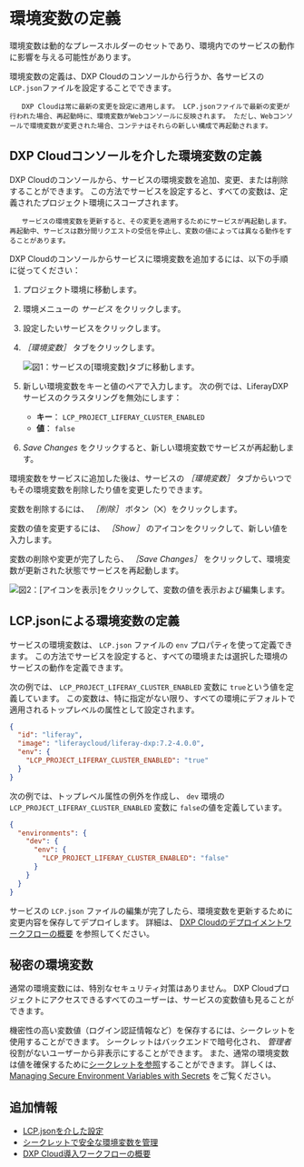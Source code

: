 # 環境変数の定義

環境変数は動的なプレースホルダーのセットであり、環境内でのサービスの動作に影響を与える可能性があります。

環境変数の定義は、DXP Cloudのコンソールから行うか、各サービスの `LCP.json`ファイルを設定することでできます。

```note::
   DXP Cloudは常に最新の変更を設定に適用します。 LCP.jsonファイルで最新の変更が行われた場合、再起動時に、環境変数がWebコンソールに反映されます。 ただし、Webコンソールで環境変数が変更された場合、コンテナはそれらの新しい構成で再起動されます。
```

## DXP Cloudコンソールを介した環境変数の定義

DXP Cloudのコンソールから、サービスの環境変数を追加、変更、または削除することができます。 この方法でサービスを設定すると、すべての変数は、定義されたプロジェクト環境にスコープされます。

```warning::
   サービスの環境変数を更新すると、その変更を適用するためにサービスが再起動します。 再起動中、サービスは数分間リクエストの受信を停止し、変数の値によっては異なる動作をすることがあります。
```

DXP Cloudのコンソールからサービスに環境変数を追加するには、以下の手順に従ってください：

1. プロジェクト環境に移動します。

1. 環境メニューの *サービス* をクリックします。

1. 設定したいサービスをクリックします。

1. *［環境変数］* タブをクリックします。

   ![図1：サービスの[環境変数]タブに移動します。](./defining-environment-variables/images/01.png)

1. 新しい環境変数をキーと値のペアで入力します。 次の例では、LiferayDXPサービスのクラスタリングを無効にします：

    * **キー**： `LCP_PROJECT_LIFERAY_CLUSTER_ENABLED`
    * **値**： `false`

1. *Save Changes* をクリックすると、新しい環境変数でサービスが再起動します。

環境変数をサービスに追加した後は、サービスの *［環境変数］* タブからいつでもその環境変数を削除したり値を変更したりできます。

変数を削除するには、 *［削除］* ボタン（⨉）をクリックします。

変数の値を変更するには、 *［Show］* のアイコンをクリックして、新しい値を入力します。

変数の削除や変更が完了したら、 *［Save Changes］* をクリックして、環境変数が更新された状態でサービスを再起動します。

![図2：[アイコンを表示]をクリックして、変数の値を表示および編集します。](./defining-environment-variables/images/02.png)

## LCP.jsonによる環境変数の定義

サービスの環境変数は、 `LCP.json` ファイルの `env` プロパティを使って定義できます。 この方法でサービスを設定すると、すべての環境または選択した環境のサービスの動作を定義できます。

次の例では、 `LCP_PROJECT_LIFERAY_CLUSTER_ENABLED` 変数に `true`という値を定義しています。 この変数は、特に指定がない限り、すべての環境にデフォルトで適用されるトップレベルの属性として設定されます。

```json
{
  "id": "liferay",
  "image": "liferaycloud/liferay-dxp:7.2-4.0.0",
  "env": {
    "LCP_PROJECT_LIFERAY_CLUSTER_ENABLED": "true"
  }
}
```

次の例では、トップレベル属性の例外を作成し、  `dev` 環境の`LCP_PROJECT_LIFERAY_CLUSTER_ENABLED` 変数に `false`の値を定義しています。

```json
{
  "environments": {
    "dev": {
      "env": {
        "LCP_PROJECT_LIFERAY_CLUSTER_ENABLED": "false"
      }
    }
  }
}
```

サービスの `LCP.json` ファイルの編集が完了したら、環境変数を更新するために変更内容を保存してデプロイします。 詳細は、 [DXP Cloudのデプロイメントワークフローの概要](../build-and-deploy/overview-of-the-dxp-cloud-deployment-workflow.md) を参照してください。

## 秘密の環境変数

通常の環境変数には、特別なセキュリティ対策はありません。 DXP Cloudプロジェクトにアクセスできるすべてのユーザーは、サービスの変数値も見ることができます。

機密性の高い変数値（ログイン認証情報など）を保存するには、シークレットを使用することができます。 シークレットはバックエンドで暗号化され、 *管理者* 役割がないユーザーから非表示にすることができます。 また、通常の環境変数は値を確保するために[シークレットを参照](../infrastructure-and-operations/security/managing-secure-environment-variables-with-secrets.md#referencing-secrets-from-environment-variables)することができます。 詳しくは、 [Managing Secure Environment Variables with Secrets](../infrastructure-and-operations/security/managing-secure-environment-variables-with-secrets.md) をご覧ください。

## 追加情報

* [LCP.jsonを介した設定](../reference/configuration-via-lcp-json.md)
* [シークレットで安全な環境変数を管理](../infrastructure-and-operations/security/managing-secure-environment-variables-with-secrets.md)
* [DXP Cloud導入ワークフローの概要](../build-and-deploy/overview-of-the-dxp-cloud-deployment-workflow.md)
